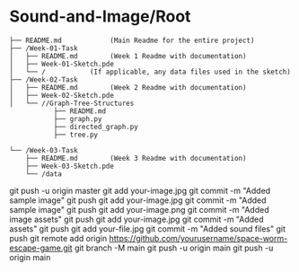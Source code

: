 # Sound-and-Image/Root
    ├── README.md            (Main Readme for the entire project)
    ├── /Week-01-Task
    │   ├── README.md        (Week 1 Readme with documentation)
    │   ├── Week-01-Sketch.pde
    │   └── /           (If applicable, any data files used in the sketch)
    ├── /Week-02-Task
    │   ├── README.md        (Week 2 Readme with documentation)
    │   ├── Week-02-Sketch.pde
    │   └── //Graph-Tree-Structures
               ├── README.md
               ├── graph.py
               ├── directed_graph.py
               ├── tree.py

    └── /Week-03-Task
        ├── README.md        (Week 3 Readme with documentation)
        ├── Week-03-Sketch.pde
        └── /data

git push -u origin master
git add your-image.jpg
git commit -m "Added sample image"
git push
git add your-image.jpg
git commit -m "Added sample image"
git push
git add your-image.png
git commit -m "Added image assets"
git push
git add your-image.jpg
git commit -m "Added assets"
git push
git add your-file.jpg
git commit -m "Added sound files"
git push
git remote add origin https://github.com/yourusername/space-worm-escape-game.git
git branch -M main
git push -u origin main
git push -u origin main
